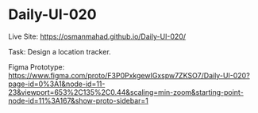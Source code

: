# Daily-UI-020

Live Site: https://osmanmahad.github.io/Daily-UI-020/

Task: Design a location tracker.

Figma Prototype: https://www.figma.com/proto/F3P0PxkgewIGxspw7ZKSO7/Daily-UI-020?page-id=0%3A1&node-id=11-23&viewport=653%2C135%2C0.44&scaling=min-zoom&starting-point-node-id=11%3A167&show-proto-sidebar=1
